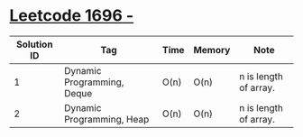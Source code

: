 # [Leetcode 1696 - ](https://leetcode.com/problems/jump-game-vi/)

| Solution ID | Tag | Time | Memory | Note |
| ----------- | --- | ---- | ------ | ---- |
| 1 | Dynamic Programming, Deque | O(n) | O(n) | n is length of array. |
| 2 | Dynamic Programming, Heap | O(n) | O(n) | n is length of array. |